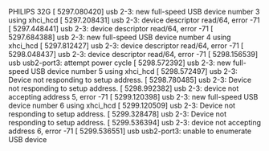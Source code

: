 PHILIPS 32G
[ 5297.080420] usb 2-3: new full-speed USB device number 3 using xhci_hcd
[ 5297.208431] usb 2-3: device descriptor read/64, error -71
[ 5297.448441] usb 2-3: device descriptor read/64, error -71
[ 5297.684388] usb 2-3: new full-speed USB device number 4 using xhci_hcd
[ 5297.812427] usb 2-3: device descriptor read/64, error -71
[ 5298.048437] usb 2-3: device descriptor read/64, error -71
[ 5298.156539] usb usb2-port3: attempt power cycle
[ 5298.572392] usb 2-3: new full-speed USB device number 5 using xhci_hcd
[ 5298.572497] usb 2-3: Device not responding to setup address.
[ 5298.780485] usb 2-3: Device not responding to setup address.
[ 5298.992382] usb 2-3: device not accepting address 5, error -71
[ 5299.120398] usb 2-3: new full-speed USB device number 6 using xhci_hcd
[ 5299.120509] usb 2-3: Device not responding to setup address.
[ 5299.328478] usb 2-3: Device not responding to setup address.
[ 5299.536394] usb 2-3: device not accepting address 6, error -71
[ 5299.536551] usb usb2-port3: unable to enumerate USB device

